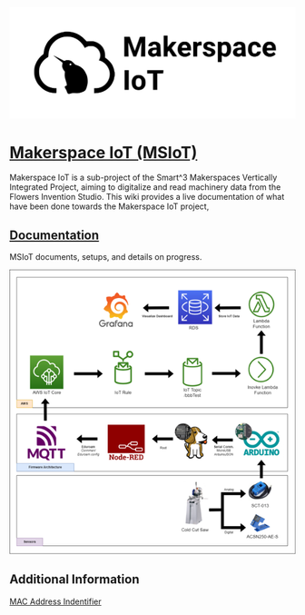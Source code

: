 ![Makerspace Iot Logo](images/msiot_logo_svg.svg)

# [Makerspace IoT (MSIoT)](https://github.com/GeorgiaTech-DDI/makerspace_iot/wiki)

Makerspace IoT is a sub-project of the Smart^3 Makerspaces Vertically Integrated Project, aiming to digitalize and read machinery data from the Flowers Invention Studio. This wiki provides a live documentation of what have been done towards the Makerspace IoT project, 

## [Documentation](https://github.com/GeorgiaTech-DDI/makerspace_iot/wiki)
MSIoT documents, setups, and details on progress.

![Data Flow for MSIoT](images/IoT-Data-Flowchart.png)

## Additional Information
[MAC Address Indentifier](https://randomnerdtutorials.com/get-change-esp32-esp8266-mac-address-arduino/)